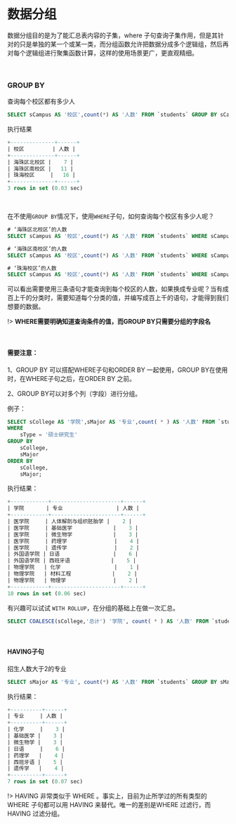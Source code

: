 # 数据分组

数据分组目的是为了能汇总表内容的子集，where 子句查询子集作用，但是其针对的只是单独的某一个或某一类，而分组函数允许把数据分成多个逻辑组，然后再对每个逻辑组进行聚集函数计算，这样的使用场景更广，更直观精细。

<br/>



### GROUP BY

查询每个校区都有多少人

```sql
SELECT sCampus AS '校区',count(*) AS '人数' FROM `students` GROUP BY sCampus;
```

执行结果

```sql
+--------------+------+
| 校区         | 人数 |
+--------------+------+
| 海珠区北校区 |    7 |
| 海珠区南校区 |   11 |
| 珠海校区     |   16 |
+--------------+------+
3 rows in set (0.03 sec)
```

<br/>

在不使用`GROUP BY`情况下，使用`WHERE`子句，如何查询每个校区有多少人呢？

```sql
# ‘海珠区北校区’的人数
SELECT sCampus AS '校区',count(*) AS '人数' FROM `students` WHERE sCampus='海珠区北校区';

# ‘海珠区南校区’的人数
SELECT sCampus AS '校区',count(*) AS '人数' FROM `students` WHERE sCampus='海珠区南校区';

# ‘珠海校区’的人数
SELECT sCampus AS '校区',count(*) AS '人数' FROM `students` WHERE sCampus='珠海校区';
```

可以看出需要使用三条语句才能查询到每个校区的人数，如果换成专业呢？当有成百上千的分类时，需要知道每个分类的值，并编写成百上千的语句，才能得到我们想要的数据。

!> **WHERE需要明确知道查询条件的值，而GROUP BY只需要分组的字段名**

<br/>



#### 需要注意：

1、GROUP BY 可以搭配WHERE子句和ORDER BY 一起使用，GROUP BY在使用时，在WHERE子句之后，在ORDER BY 之前。

2、GROUP BY可以对多个列（字段）进行分组。

例子：

```sql
SELECT sCollege AS '学院',sMajor AS '专业',count( * ) AS '人数' FROM `students` 
WHERE
	sType = '硕士研究生' 
GROUP BY
	sCollege,
	sMajor 
ORDER BY
	sCollege,
	sMajor;
```

执行结果：

```sql
+------------+----------------------+------+
| 学院       | 专业                 | 人数 |
+------------+----------------------+------+
| 医学院     | 人体解剖与组织胚胎学 |    2 |
| 医学院     | 基础医学             |    3 |
| 医学院     | 微生物学             |    3 |
| 医学院     | 药理学               |    4 |
| 医学院     | 遗传学               |    2 |
| 外国语学院 | 日语                 |    6 |
| 外国语学院 | 西班牙语             |    5 |
| 物理学院   | 化学                 |    1 |
| 物理学院   | 材料工程             |    2 |
| 物理学院   | 物理学               |    2 |
+------------+----------------------+------+
10 rows in set (0.06 sec)
```

有兴趣可以试试 `WITH ROLLUP`，在分组的基础上在做一次汇总。

```sql
SELECT COALESCE(sCollege,'总计') '学院', count( * ) AS '人数' FROM `students` GROUP BY sCollege WITH ROLLUP;
```

<br/>





####  HAVING子句

招生人数大于2的专业

```sql
SELECT sMajor AS '专业', count(*) AS '人数' FROM `students` GROUP BY sMajor HAVING count(*) > 2;
```

执行结果：

```sql
+----------+------+
| 专业     | 人数 |
+----------+------+
| 化学     |    3 |
| 基础医学 |    3 |
| 微生物学 |    3 |
| 日语     |    6 |
| 药理学   |    4 |
| 西班牙语 |    5 |
| 遗传学   |    4 |
+----------+------+
7 rows in set (0.07 sec)
```



!> HAVING 非常类似于 WHERE 。事实上，目前为止所学过的所有类型的 WHERE 子句都可以用 HAVING 来替代。唯一的差别是WHERE 过滤行，而 HAVING 过滤分组。

<br/>

<br/>